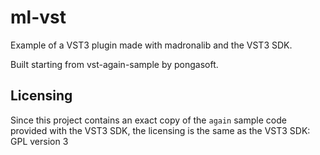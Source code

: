 ml-vst
============================================
Example of a VST3 plugin made with madronalib and the VST3 SDK.

Built starting from vst-again-sample by pongasoft.

Licensing
---------
Since this project contains an exact copy of the `again` sample code provided with the VST3 SDK, the licensing is the same as the VST3 SDK: GPL version 3
